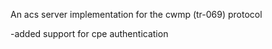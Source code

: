 An acs server implementation for the cwmp (tr-069) protocol

-added support for cpe authentication

